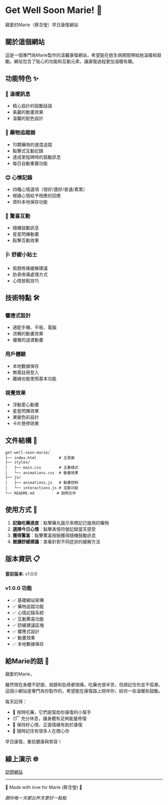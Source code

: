 # Get Well Soon Marie! 💖

親愛的Marie（蔡含瑩）早日康復網站

## 關於這個網站

這是一個專門為Marie製作的溫馨康復網站，希望能在她生病期間帶給她溫暖和鼓勵。網站包含了貼心的功能和互動元素，讓康復過程更加溫暖有趣。

## 功能特色 ✨

### 🌟 溫暖訊息
- 精心設計的鼓勵話語
- 美麗的動畫效果
- 溫馨的配色設計

### 💊 藥物追蹤器
- 10顆藥物的進度追蹤
- 點擊式互動記錄
- 達成里程碑時的鼓勵訊息
- 每日自動重置功能

### 😊 心情記錄
- 四種心情選項（很好/還好/普通/累累）
- 根據心情給予相應的回應
- 資料本地保存功能

### 🎁 驚喜互動
- 隨機鼓勵訊息
- 星星閃爍動畫
- 點擊互動效果

### 🩺 舒緩小貼士
- 肩膀疼痛緩解建議
- 肋骨疼痛處理方式
- 心情放鬆技巧

## 技術特點 🛠️

### 響應式設計
- 適配手機、平板、電腦
- 流暢的動畫效果
- 優雅的過渡動畫

### 用戶體驗
- 本地數據保存
- 無需註冊登入
- 離線也能使用基本功能

### 視覺效果
- 浮動愛心動畫
- 星星閃爍效果
- 漸變色彩設計
- 卡片懸停效果

## 文件結構 📁

```
get-well-soon-marie/
├── index.html          # 主頁面
├── styles/
│   ├── main.css        # 主要樣式
│   └── animations.css  # 動畫效果
├── js/
│   ├── animations.js   # 動畫控制
│   └── interactions.js # 互動功能
└── README.md          # 說明文件
```

## 使用方式 📱

1. **記錄吃藥進度**：點擊藥丸圖示來標記已服用的藥物
2. **選擇今日心情**：點擊表情符號記錄當天感受
3. **獲得驚喜**：點擊驚喜按鈕獲得隨機鼓勵訊息
4. **閱讀舒緩建議**：查看針對不同症狀的緩解方法

## 版本資訊 📋

**當前版本**: v1.0.0

### v1.0.0 功能
- ✅ 基礎網站架構
- ✅ 藥物追蹤功能
- ✅ 心情記錄系統
- ✅ 互動驚喜功能
- ✅ 舒緩建議區塊
- ✅ 響應式設計
- ✅ 動畫效果
- ✅ 本地數據保存

## 給Marie的話 💝

親愛的Marie，

雖然現在身體不舒服，肩膀和肋骨都很痛，吃藥也很辛苦，但請記住你並不孤單。這個小網站是專門為你製作的，希望能在康復路上陪伴你，給你一些溫暖和鼓勵。

每天記得：
- 🏥 按時吃藥，它們是幫助你康復的小幫手
- 😴 充分休息，讓身體有足夠能量修復
- 💝 保持好心情，正面情緒有助於康復
- 🤗 隨時記住有很多人在關心你

早日康復，重拾健康與笑容！

## 線上演示 🌐

[訪問網站](https://yanchen184.github.io/get-well-soon-marie/)

---

💖 Made with love for Marie (蔡含瑩) 💖

*願你每一天都比昨天更好一點點*